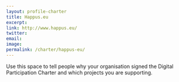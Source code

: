 ```yaml
---
layout: profile-charter
title: Happus.eu
excerpt: 
link: http://www.happus.eu/
twitter: 
email: 
image: 
permalink: /charter/happus-eu/
---
```


Use this space to tell people why your organisation signed the Digital Participation Charter and which projects you are supporting.
